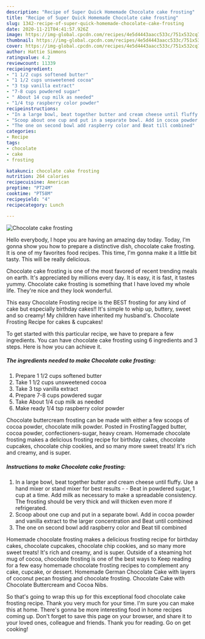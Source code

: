 ```yaml
---
description: "Recipe of Super Quick Homemade Chocolate cake frosting"
title: "Recipe of Super Quick Homemade Chocolate cake frosting"
slug: 1342-recipe-of-super-quick-homemade-chocolate-cake-frosting
date: 2020-11-21T04:41:57.926Z
image: https://img-global.cpcdn.com/recipes/4e5d4443aacc533c/751x532cq70/chocolate-cake-frosting-recipe-main-photo.jpg
thumbnail: https://img-global.cpcdn.com/recipes/4e5d4443aacc533c/751x532cq70/chocolate-cake-frosting-recipe-main-photo.jpg
cover: https://img-global.cpcdn.com/recipes/4e5d4443aacc533c/751x532cq70/chocolate-cake-frosting-recipe-main-photo.jpg
author: Hattie Simmons
ratingvalue: 4.2
reviewcount: 11339
recipeingredient:
- "1 1/2 cups softened butter"
- "1 1/2 cups unsweetened cocoa"
- "3 tsp vanilla extract"
- "7-8 cups powdered sugar"
- " About 14 cup milk as needed"
- "1/4 tsp raspberry color powder"
recipeinstructions:
- "In a large bowl, beat together butter and cream cheese until fluffy. Use a hand mixer or stand mixer for best results   Beat in powdered sugar, 1 cup at a time. Add milk as necessary to make a spreadable consistency. The frosting should be very thick and will thicken even more if refrigerated."
- "Scoop about one cup and put in a separate bowl. Add in cocoa powder and vanilla extract to the larger concentration and Beat until combined"
- "The one on second bowl add raspberry color and Beat till combined"
categories:
- Recipe
tags:
- chocolate
- cake
- frosting

katakunci: chocolate cake frosting 
nutrition: 264 calories
recipecuisine: American
preptime: "PT24M"
cooktime: "PT58M"
recipeyield: "4"
recipecategory: Lunch

---
```



![Chocolate cake frosting](https://img-global.cpcdn.com/recipes/4e5d4443aacc533c/751x532cq70/chocolate-cake-frosting-recipe-main-photo.jpg)

Hello everybody, I hope you are having an amazing day today. Today, I'm gonna show you how to prepare a distinctive dish, chocolate cake frosting. It is one of my favorites food recipes. This time, I'm gonna make it a little bit tasty. This will be really delicious.

Chocolate cake frosting is one of the most favored of recent trending meals on earth. It's appreciated by millions every day. It is easy, it is fast, it tastes yummy. Chocolate cake frosting is something that I have loved my whole life. They're nice and they look wonderful.

This easy Chocolate Frosting recipe is the BEST frosting for any kind of cake but especially birthday cakes!! It&#39;s simple to whip up, buttery, sweet and so creamy! My children have inherited my husband&#39;s. Chocolate Frosting Recipe for cakes &amp; cupcakes!


To get started with this particular recipe, we have to prepare a few ingredients. You can have chocolate cake frosting using 6 ingredients and 3 steps. Here is how you can achieve it.

<!--inarticleads1-->

##### The ingredients needed to make Chocolate cake frosting:

1. Prepare 1 1/2 cups softened butter
1. Take 1 1/2 cups unsweetened cocoa
1. Take 3 tsp vanilla extract
1. Prepare 7-8 cups powdered sugar
1. Take  About 1/4 cup milk as needed
1. Make ready 1/4 tsp raspberry color powder


Chocolate buttercream frosting can be made with either a few scoops of cocoa powder, chocolate milk powder. Posted in FrostingTagged butter, cocoa powder, confectioners-sugar, heavy cream. Homemade chocolate frosting makes a delicious frosting recipe for birthday cakes, chocolate cupcakes, chocolate chip cookies, and so many more sweet treats! It&#39;s rich and creamy, and is super. 

<!--inarticleads2-->

##### Instructions to make Chocolate cake frosting:

1. In a large bowl, beat together butter and cream cheese until fluffy. Use a hand mixer or stand mixer for best results  -  - Beat in powdered sugar, 1 cup at a time. Add milk as necessary to make a spreadable consistency. The frosting should be very thick and will thicken even more if refrigerated.
1. Scoop about one cup and put in a separate bowl. Add in cocoa powder and vanilla extract to the larger concentration and Beat until combined
1. The one on second bowl add raspberry color and Beat till combined


Homemade chocolate frosting makes a delicious frosting recipe for birthday cakes, chocolate cupcakes, chocolate chip cookies, and so many more sweet treats! It&#39;s rich and creamy, and is super. Outside of a steaming hot mug of cocoa, chocolate frosting is one of the best ways to Keep reading for a few easy homemade chocolate frosting recipes to complement any cake, cupcake, or dessert. Homemade German Chocolate Cake with layers of coconut pecan frosting and chocolate frosting. Chocolate Cake with Chocolate Buttercream and Cocoa Nibs. 

So that's going to wrap this up for this exceptional food chocolate cake frosting recipe. Thank you very much for your time. I'm sure you can make this at home. There's gonna be more interesting food in home recipes coming up. Don't forget to save this page on your browser, and share it to your loved ones, colleague and friends. Thank you for reading. Go on get cooking!
